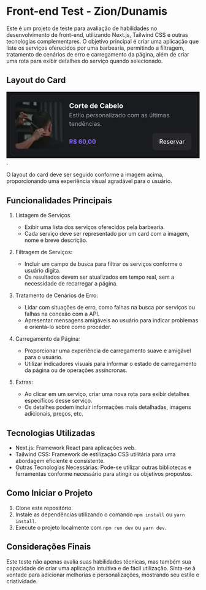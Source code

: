 # Front-end Test - Zion/Dunamis

Este é um projeto de teste para avaliação de habilidades no desenvolvimento de front-end, utilizando Next.js, Tailwind CSS e outras tecnologias complementares. O objetivo principal é criar uma aplicação que liste os serviços oferecidos por uma barbearia, permitindo a filtragem, tratamento de cenários de erro e carregamento da página, além de criar uma rota para exibir detalhes do serviço quando selecionado.

## Layout do Card

![Card de Serviço](image.png).

O layout do card deve ser seguido conforme a imagem acima, proporcionando uma experiência visual agradável para o usuário.

## Funcionalidades Principais

1.  Listagem de Serviços

    - Exibir uma lista dos serviços oferecidos pela barbearia.
    - Cada serviço deve ser representado por um card com a imagem, nome e breve descrição.

2.  Filtragem de Serviços:

    - Incluir um campo de busca para filtrar os serviços conforme o usuário digita.
    - Os resultados devem ser atualizados em tempo real, sem a necessidade de recarregar a página.

3.  Tratamento de Cenários de Erro:

    - Lidar com situações de erro, como falhas na busca por serviços ou falhas na conexão com a API.
    - Apresentar mensagens amigáveis ao usuário para indicar problemas e orientá-lo sobre como proceder.

4.  Carregamento da Página:

    - Proporcionar uma experiência de carregamento suave e amigável para o usuário.
    - Utilizar indicadores visuais para informar o estado de carregamento da página ou de operações assíncronas.

5.  Extras:

    - Ao clicar em um serviço, criar uma nova rota para exibir detalhes específicos desse serviço.
    - Os detalhes podem incluir informações mais detalhadas, imagens adicionais, preços, etc.

## Tecnologias Utilizadas

- Next.js: Framework React para aplicações web.
- Tailwind CSS: Framework de estilização CSS utilitária para uma abordagem eficiente e consistente.
- Outras Tecnologias Necessárias: Pode-se utilizar outras bibliotecas e ferramentas conforme necessário para atingir os objetivos propostos.

## Como Iniciar o Projeto

1. Clone este repositório.
2. Instale as dependências utilizando o comando `npm install` ou `yarn install`.
3. Execute o projeto localmente com `npm run dev` ou `yarn dev`.

## Considerações Finais

Este teste não apenas avalia suas habilidades técnicas, mas também sua capacidade de criar uma aplicação intuitiva e de fácil utilização. Sinta-se à vontade para adicionar melhorias e personalizações, mostrando seu estilo e criatividade.
